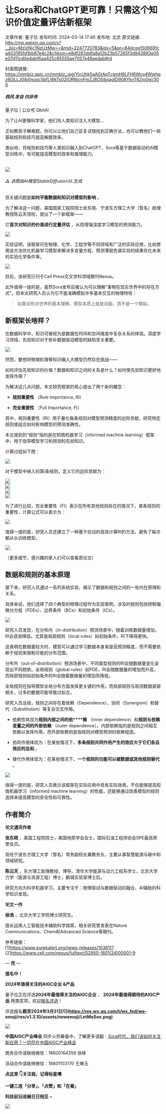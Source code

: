 # 让Sora和ChatGPT更可靠！只需这个知识价值定量评估新框架

文章作者: 量子位
发布时间: 2024-03-14 17:46
发布地: 北京
原文链接: http://mp.weixin.qq.com/s?__biz=MzIzNjc1NzUzMw==&mid=2247720783&idx=5&sn=84dcee1506691ca403195fd1bb87e4c2&chksm=e8df283ddfa8a12b23b57265f3d943893e05e07d11cd0e4abf6aa425c65555ae7057e48aedab#rd

封面图链接: https://mmbiz.qpic.cn/mmbiz_jpg/YicUhk5aAGtApTcgmH6LFH6Wco4Wwhpz6l3LLJ0ib0nuoc1ibfLWkTs02lORNicnFmZJ8OSibjiagID908YknT6Zjo0w/300

##### 西风 发自 凹非寺  
量子位 | 公众号 QbitAI

为了让AI更像科学家，他们将人类知识注入大模型…

正如教孩子解难题，你可以让他们自己反复试错找到正确方法，也可以教他们一些基础规则和技巧提高解题效率。

类似地，将规则和技巧等人类知识融入到ChatGPT、Sora等基于数据驱动的AI模型训练中，有可能提高模型的效率和推理能力。

######
**![](https://mmbiz.qpic.cn/mmbiz_png/YicUhk5aAGtApTcgmH6LFH6Wco4Wwhpz6icOA2RmvoKTTlWzJGhSDKxEXVY0bSSfWZkasUz7RflibLOPPj9x9pKJw/640?wx_fmt=png&from=appmsg)**

###### **△** 该图由AI模型StableDiffusionXL生成

但关键问题是**如何平衡数据和知识对模型的影响** 。

为了解决这一问题，美国国家工程院院士张东晓、宁波东方理工大学（暂名）助理教授陈云天领衔，提出了一个新框架——

它**首次对知识的价值进行定量评估** ，从而增强深度学习模型的预测能力。

![](https://mmbiz.qpic.cn/mmbiz_png/YicUhk5aAGtApTcgmH6LFH6Wco4Wwhpz6rrvpN4oB5SicHT2Xp2Dk0HQxUqEicMN62S4COQIvCluraiaKib82QeqgVg/640?wx_fmt=png&from=appmsg)

实验证明，该框架可在物理、化学、工程学等不同领域有广泛的实际应用，比如使用该方法优化机器学习模型来解决多变量方程、预测薄层色谱实验的结果优化未来的实验化学条件等。

![](https://mmbiz.qpic.cn/mmbiz_png/YicUhk5aAGtApTcgmH6LFH6Wco4Wwhpz6pc6puC4R0tk4sX6Mibt47mfWgkvsowtMhkMGN30qm1OCPcFzg2QBticQ/640?wx_fmt=png&from=appmsg)

目前，该研究已刊于Cell Press交叉学科领域期刊Nexus。

此外值得一提的是，虽然Sora发布后被认为可以理解“事物在现实世界中的存在方式”，但本文研究人员认为它不能准确模拟许多基本交互的物理特性：

> 如果没有对世界的基本理解，模型本质上就是动画，而不是一个模拟。

## 新框架长啥样？

在数据科学中，知识可被视为是数据在时间和空间维度中复杂关系的体现。深度学习领域，先验知识对于弥补数据驱动模型的缺陷至关重要。

![](https://mmbiz.qpic.cn/mmbiz_png/YicUhk5aAGtApTcgmH6LFH6Wco4Wwhpz6sQdwwicdjibdib0hM6BFZfvFlXlFkU6PHDfsCxyQjkVpuexXlVBeR5eaQ/640?wx_fmt=png&from=appmsg)

然而，要想将物理机理等知识融入大模型仍然存在挑战——

如何评估先验知识的价值？数据和知识之间的关系是什么？如何使先验知识更好地发挥作用？

为解决这几点问题，本文研究框架的核心提出了两个新的概念：

  * **规则重要性** （Rule Importance, RI）

  * **完全重要性** （Full Importance, FI）

其中，规则重要性（RI）用于量化每条规则对模型预测精度的边际贡献，研究特定规则或组合如何影响模型的预测准确性。

本文提到的“规则”指的是在知情机器学习（informed machine learning）框架中，用于指导模型学习和预测的先验知识。

计算过程如下图：

![](https://mmbiz.qpic.cn/mmbiz_png/YicUhk5aAGtApTcgmH6LFH6Wco4Wwhpz6nzic47j1gQYjZViaGNpTdyYUmThLAZOrdCQdIA1r6m44VhypChjzZApg/640?wx_fmt=png&from=appmsg)

对于模型中纳入的第i条规则，定义它的边际贡献为：

![](https://mmbiz.qpic.cn/mmbiz_png/YicUhk5aAGtApTcgmH6LFH6Wco4Wwhpz6iaBrl2ZEzjjS8Pcia1UUZQgSx0gNQoXAdiaQhiaQlFlOXCG0kS4BduH1ww/640?wx_fmt=png&from=appmsg)  
![](https://mmbiz.qpic.cn/mmbiz_png/YicUhk5aAGtApTcgmH6LFH6Wco4Wwhpz6wwZuX895tQLibk8GatNrLac8TslygL9Gdp5y3g7eIXqVwRTib0lsyGCg/640?wx_fmt=png&from=appmsg)  
![](https://mmbiz.qpic.cn/mmbiz_png/YicUhk5aAGtApTcgmH6LFH6Wco4Wwhpz6Zrvsr9PCY0DaicL6lnsq30d0vL02cQrIIiaGajbRuoZZGqiaHVTRoMIkg/640?wx_fmt=png&from=appmsg)  
![](https://mmbiz.qpic.cn/mmbiz_png/YicUhk5aAGtApTcgmH6LFH6Wco4Wwhpz6f8N0Px5k7qicTaED1To7cETich3QDYYlyHsWBrb6XSx69DeXmtvuSEtw/640?wx_fmt=png&from=appmsg)

为了进行比较，完全重要性（FI）表示在所有其他规则存在的情况下，某条规则的重要性，计算公式可以表示为：

![](https://mmbiz.qpic.cn/mmbiz_png/YicUhk5aAGtApTcgmH6LFH6Wco4Wwhpz6qf03CZyibGC8XG40ia034E7g5gI7tjMToP2JpAW7mZrSdMC7Ub0FnNMw/640?wx_fmt=png&from=appmsg)

值得一提的是，研究人员还建立了一种基于扰动的高效计算RI的方法，避免了每次都从头训练模型。

![](https://mmbiz.qpic.cn/mmbiz_png/YicUhk5aAGtApTcgmH6LFH6Wco4Wwhpz6biafGcGRGjoHYAppthWicMkV5wULVet7cnuFicVUvrWafsk8ZIOgczNIw/640?wx_fmt=png&from=appmsg)

（更多细节，感兴趣的家人们可以查看原论文）

## 数据和规则的基本原理

接下来，研究人员通过一系列系统实验，揭示了数据和规则之间的一些内在原理和关系。

具体来说，他们选择了四个典型的物理过程作为实验案例，涉及的规则包括控制偏微分方程（PDEs）、边界条件（BCs）和初始条件（ICs）。

![](https://mmbiz.qpic.cn/mmbiz_png/YicUhk5aAGtApTcgmH6LFH6Wco4Wwhpz6gUngrmGDKKjaibr4pvI17tTibgECsrK3PY8XRN0SRbhApZNrm0vPZ92g/640?wx_fmt=png&from=appmsg)

研究人员发现，在分布内（in-distribution）预测场景中，随着训练数据量增加，RI会逐渐降低。尤其是局部规则（local
rules）如初始条件，RI下降得更快。

这表明在数据量较大时，模型可以通过学习数据本身来提高预测精度，而不需要依赖于规则来限制可能的分布范围。

分布外（out-of-distribution）预测场景中，不同类型规则的RI会随数据量变化呈现出不同趋势。全局规则（global
rules）如PDE，RI会随数据量的增加而升高，而局部规则如初始条件的RI会随着数据量的增加而降低。

全局规则在指导模型全局分布方面发挥更关键的作用，而局部规则与观测数据紧密相关，过多的数据可能导致过拟合。

研究人员总结，规则之间存在着依赖（Dependence）、协同（Synergism）和替代（Substitution）等复杂交互作用。

  * 依赖性体现为**规则内部之间的依****赖** （inner dependence）和**规则与依赖变量之间的外部依赖** （outer dependence）。内部依赖指的是规则之间相互依赖以发挥作用，而外部依赖则是指规则对模型预测的依赖程度。

  * 协同作用体现为：在某些情况下，**多条规则共同作用产生的效应大于它们各自效应的总和** 。

  * 替代作用体现为：在某些情况下，**一个规则的功能可以被数据或其他规则替代** 。

![](https://mmbiz.qpic.cn/mmbiz_png/YicUhk5aAGtApTcgmH6LFH6Wco4Wwhpz66zFsk3OwnmNcSPXVica59tFybPgZacR2DU49hXTlefvHekdAMMtvMBQ/640?wx_fmt=png&from=appmsg)

值得一提的是，研究人员表示该框架在实际应用中具有实际效用，不仅能够提高知情机器学习（informed machine
learning）的性能，还能够通过改善模型的规则选择来提高模型的安全性和可靠性。

## 作者简介

**论文通讯作者**

**张东晓** ，美国工程院院士，美国地质学会会士，国际石油工程师协会SPE最高荣誉会员。

现任宁波东方理工大学（暂名）常务副校长兼教务长，主要从事智慧能源与碳中和领域研究。

**陈云天** ，东方理工助理教授，博导。清华大学能源与动力工程系学士，北京大学力学（能源与资源工程）博士，鹏城实验室博士后。

研究方向为科学机器学习，主要专注于：物理驱动与数据驱动的融合、AI辅助的科学知识发现。

**论文一作**

**徐浩** ，北京大学工学院博士研究生。

擅长运用人工智能技术辅助科学探索，相关研究曾发表在Nature Communications、Chem和Advanced Science等期刊。  

参考链接：  
[1]https://www.eurekalert.org/news-releases/1036117  
[2]https://www.cell.com/nexus/fulltext/S2950-1601(24)00001-9

— **完** —

**报名中！**

**2024年值得关注的AIGC企业 &产品**

量子位正在评选**2024年最值得关注的AIGC企业** 、 **2024年最值得期待的AIGC产品** 两类奖项，欢迎[报名评选]()！

评选报名**截至2024年3月31日![](https://res.wx.qq.com/t/wx_fed/we-
emoji/res/v1.3.10/assets/newemoji/LetMeSee.png)**

![](https://mmbiz.qpic.cn/mmbiz_png/YicUhk5aAGtC7IzBlicP1jwLsfiaw2A2ibBoWRgd47kXexFUOSSzXn5f9fDcza39rny2BgqyDQkDrSoLCDh3Ag7XwA/640?wx_fmt=png&from=appmsg)

**中国AIGC产业峰会**
同步火热筹备中，了解更多请戳：[Sora时代，我们该如何关注新应用？一切尽在中国AIGC产业峰会](http://mp.weixin.qq.com/s?__biz=MzIzNjc1NzUzMw==&mid=2247718372&idx=3&sn=b89d20b431d783c185143da7c8948372&chksm=e8df2296dfa8ab8021659abb68c594c4ebe5b2907d12777771057499c61143c2cdaa8b3269b3&scene=21#wechat_redirect)

商务合作请联络微信：18600164356 徐峰  

活动合作请联络微信：18801103170 王琳玉

  

**点这里 👇关注我，记得标星噢**

**一键三连「分享」、「点赞」和「在看」**

**科技前沿进展日日相见 ~**

![](https://mmbiz.qpic.cn/mmbiz_svg/g9RQicMD01M0tYoRQT2cMQRmPS5ZDyrrfzeksiay90KaDzlGBH61icqHxmgFKfvfXtVuwTHV740CDLAaXU1LIfZyoJEpYKcRIiaE/640?wx_fmt=svg)

